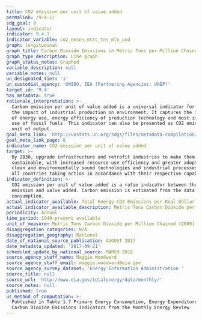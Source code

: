 ```yaml
---
title: CO2 emission per unit of value added
permalink: /9-4-1/
sdg_goal: 9
layout: indicator
indicator: 9.4.1
indicator_variable: co2_emsns_mtrc_tns_mln_usd
graph: longitudinal
graph_title: Carbon Dioxide Emissions in Metric Tons per Million Chained (2009) Dollars
graph_type_description: Line graph
graph_status_notes: Graphed
variable_description: null
variable_notes: null
un_designated_tier: '1'
un_custodial_agency: 'UNIDO, IEA (Partnering Agencies: UNEP)'
target_id: '9.4'
has_metadata: true
rationale_interpretation: >-
  Carbon emission per unit of value added is a universal indicator for measuring
  the impact of industrial production on environment. It captures the intensity
  of energy use, energy efficiency of production technology and most importantly
  use of fossil fuels. This indicator can also be presented as CO2 emission per
  unit of output.
goal_meta_link: 'http://unstats.un.org/sdgs/files/metadata-compilation/Metadata-Goal-9.pdf'
goal_meta_link_page: 8
indicator_name: CO2 emission per unit of value added
target: >-
  By 2030, upgrade infrastructure and retrofit industries to make them
  sustainable, with increased resource-use efficiency and greater adoption of
  clean and environmentally sound technologies and industrial processes, with
  all countries taking action in accordance with their respective capabilities.
indicator_definition: >-
  CO2 emission per unit of value added is a ratio indicator between the carbon
  emission and value added. Carbon emission is estimated from the data on energy
  consumption.
actual_indicator_available: Total Energy CO2 Emissions per Real Dollar of GDP
actual_indicator_available_description: Metric Tons Carbon Dioxide per Million Chained (2009) Dollars
periodicity: Annual
time_period: 1949-present available
unit_of_measure: Metric Tons Carbon Dioxide per Million Chained (2009) Dollars
disaggregation_categories: N/A
disaggregation_geography: National
date_of_national_source_publication: AUGUST 2017
date_metadata_updated: '2017-09-21'
scheduled_update_by_national_source: MARCH 2018
source_agency_staff_name: Maggie Woodward
source_agency_staff_email: maggie.woodward@eia.gov
source_agency_survey_dataset: 'Energy Information Administration '
source_title: null
source_url: 'http://www.eia.gov/totalenergy/data/monthly/'
source_notes: null
published: true
us_method_of_computation: >-
  Published in Table 1.7 Primary Energy Consumption, Energy Expenditures, and
  Carbon Dioxide Emissions Indicators from the Monthly Energy Review
---
```

